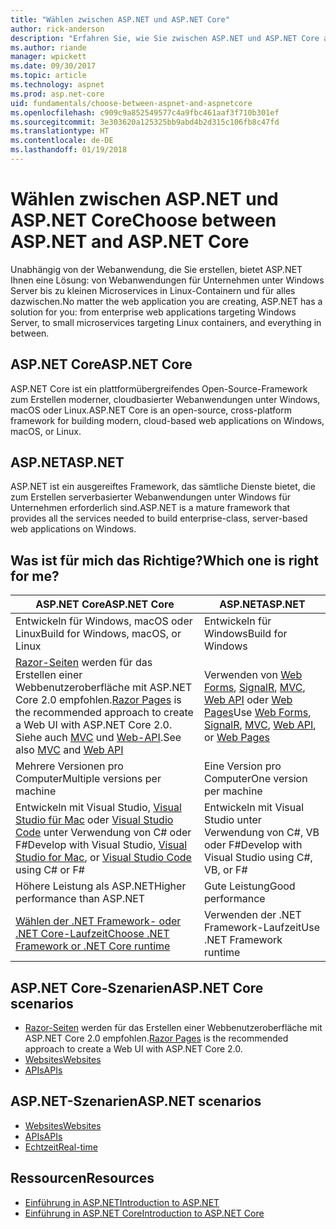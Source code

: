 ```yaml
---
title: "Wählen zwischen ASP.NET und ASP.NET Core"
author: rick-anderson
description: "Erfahren Sie, wie Sie zwischen ASP.NET und ASP.NET Core auswählen."
ms.author: riande
manager: wpickett
ms.date: 09/30/2017
ms.topic: article
ms.technology: aspnet
ms.prod: asp.net-core
uid: fundamentals/choose-between-aspnet-and-aspnetcore
ms.openlocfilehash: c909c9a852549577c4a9fbc461aaf3f710b301ef
ms.sourcegitcommit: 3e303620a125325bb9abd4b2d315c106fb8c47fd
ms.translationtype: HT
ms.contentlocale: de-DE
ms.lasthandoff: 01/19/2018
---
```

# <a name="choose-between-aspnet-and-aspnet-core"></a><span data-ttu-id="2fe41-103">Wählen zwischen ASP.NET und ASP.NET Core</span><span class="sxs-lookup"><span data-stu-id="2fe41-103">Choose between ASP.NET and ASP.NET Core</span></span> 

<span data-ttu-id="2fe41-104">Unabhängig von der Webanwendung, die Sie erstellen, bietet ASP.NET Ihnen eine Lösung: von Webanwendungen für Unternehmen unter Windows Server bis zu kleinen Microservices in Linux-Containern und für alles dazwischen.</span><span class="sxs-lookup"><span data-stu-id="2fe41-104">No matter the web application you are creating, ASP.NET has a solution for you: from enterprise web applications targeting Windows Server, to small microservices targeting Linux containers, and everything in between.</span></span>

## <a name="aspnet-core"></a><span data-ttu-id="2fe41-105">ASP.NET Core</span><span class="sxs-lookup"><span data-stu-id="2fe41-105">ASP.NET Core</span></span>

<span data-ttu-id="2fe41-106">ASP.NET Core ist ein plattformübergreifendes Open-Source-Framework zum Erstellen moderner, cloudbasierter Webanwendungen unter Windows, macOS oder Linux.</span><span class="sxs-lookup"><span data-stu-id="2fe41-106">ASP.NET Core is an open-source, cross-platform framework for building modern, cloud-based web applications on Windows, macOS, or Linux.</span></span>

## <a name="aspnet"></a><span data-ttu-id="2fe41-107">ASP.NET</span><span class="sxs-lookup"><span data-stu-id="2fe41-107">ASP.NET</span></span>

<span data-ttu-id="2fe41-108">ASP.NET ist ein ausgereiftes Framework, das sämtliche Dienste bietet, die zum Erstellen serverbasierter Webanwendungen unter Windows für Unternehmen erforderlich sind.</span><span class="sxs-lookup"><span data-stu-id="2fe41-108">ASP.NET is a mature framework that provides all the services needed to build enterprise-class, server-based web applications on Windows.</span></span>

## <a name="which-one-is-right-for-me"></a><span data-ttu-id="2fe41-109">Was ist für mich das Richtige?</span><span class="sxs-lookup"><span data-stu-id="2fe41-109">Which one is right for me?</span></span>

| <span data-ttu-id="2fe41-110">ASP.NET Core</span><span class="sxs-lookup"><span data-stu-id="2fe41-110">ASP.NET Core</span></span> | <span data-ttu-id="2fe41-111">ASP.NET</span><span class="sxs-lookup"><span data-stu-id="2fe41-111">ASP.NET</span></span> |
|---|---|
|<span data-ttu-id="2fe41-112">Entwickeln für Windows, macOS oder Linux</span><span class="sxs-lookup"><span data-stu-id="2fe41-112">Build for Windows, macOS, or Linux</span></span>|<span data-ttu-id="2fe41-113">Entwickeln für Windows</span><span class="sxs-lookup"><span data-stu-id="2fe41-113">Build for Windows</span></span>|
|<span data-ttu-id="2fe41-114">[Razor-Seiten](xref:mvc/razor-pages/index) werden für das Erstellen einer Webbenutzeroberfläche mit ASP.NET Core 2.0 empfohlen.</span><span class="sxs-lookup"><span data-stu-id="2fe41-114">[Razor Pages](xref:mvc/razor-pages/index) is the recommended approach to create a Web UI with ASP.NET Core 2.0.</span></span> <span data-ttu-id="2fe41-115">Siehe auch [MVC](xref:mvc/overview) und [Web-API](xref:tutorials/first-web-api).</span><span class="sxs-lookup"><span data-stu-id="2fe41-115">See also [MVC](xref:mvc/overview) and [Web API](xref:tutorials/first-web-api)</span></span>|<span data-ttu-id="2fe41-116">Verwenden von [Web Forms](https://docs.microsoft.com/aspnet/web-forms), [SignalR](https://docs.microsoft.com/aspnet/signalr), [MVC](https://docs.microsoft.com/aspnet/mvc), [Web API](https://docs.microsoft.com/aspnet/web-api/) oder [Web Pages](https://docs.microsoft.com/aspnet/web-pages)</span><span class="sxs-lookup"><span data-stu-id="2fe41-116">Use [Web Forms](https://docs.microsoft.com/aspnet/web-forms), [SignalR](https://docs.microsoft.com/aspnet/signalr), [MVC](https://docs.microsoft.com/aspnet/mvc), [Web API](https://docs.microsoft.com/aspnet/web-api/), or [Web Pages](https://docs.microsoft.com/aspnet/web-pages)</span></span>|
|<span data-ttu-id="2fe41-117">Mehrere Versionen pro Computer</span><span class="sxs-lookup"><span data-stu-id="2fe41-117">Multiple versions per machine</span></span>|<span data-ttu-id="2fe41-118">Eine Version pro Computer</span><span class="sxs-lookup"><span data-stu-id="2fe41-118">One version per machine</span></span>|
|<span data-ttu-id="2fe41-119">Entwickeln mit Visual Studio, [Visual Studio für Mac](https://www.visualstudio.com/vs/visual-studio-mac/) oder [Visual Studio Code](https://code.visualstudio.com/) unter Verwendung von C# oder F#</span><span class="sxs-lookup"><span data-stu-id="2fe41-119">Develop with Visual Studio, [Visual Studio for Mac](https://www.visualstudio.com/vs/visual-studio-mac/), or [Visual Studio Code](https://code.visualstudio.com/) using C# or F#</span></span>|<span data-ttu-id="2fe41-120">Entwickeln mit Visual Studio unter Verwendung von C#, VB oder F#</span><span class="sxs-lookup"><span data-stu-id="2fe41-120">Develop with Visual Studio using C#, VB, or F#</span></span>|
|<span data-ttu-id="2fe41-121">Höhere Leistung als ASP.NET</span><span class="sxs-lookup"><span data-stu-id="2fe41-121">Higher performance than ASP.NET</span></span>|<span data-ttu-id="2fe41-122">Gute Leistung</span><span class="sxs-lookup"><span data-stu-id="2fe41-122">Good performance</span></span>|
|[<span data-ttu-id="2fe41-123">Wählen der .NET Framework- oder .NET Core-Laufzeit</span><span class="sxs-lookup"><span data-stu-id="2fe41-123">Choose .NET Framework or .NET Core runtime</span></span>](https://docs.microsoft.com/dotnet/articles/standard/choosing-core-framework-server)|<span data-ttu-id="2fe41-124">Verwenden der .NET Framework-Laufzeit</span><span class="sxs-lookup"><span data-stu-id="2fe41-124">Use .NET Framework runtime</span></span>|

## <a name="aspnet-core-scenarios"></a><span data-ttu-id="2fe41-125">ASP.NET Core-Szenarien</span><span class="sxs-lookup"><span data-stu-id="2fe41-125">ASP.NET Core scenarios</span></span>

<!-- update link to Razor Pages mvc movie series when done -->
* <span data-ttu-id="2fe41-126">[Razor-Seiten](xref:mvc/razor-pages/index) werden für das Erstellen einer Webbenutzeroberfläche mit ASP.NET Core 2.0 empfohlen.</span><span class="sxs-lookup"><span data-stu-id="2fe41-126">[Razor Pages](xref:mvc/razor-pages/index) is the recommended approach to create a Web UI with ASP.NET Core 2.0.</span></span>
* [<span data-ttu-id="2fe41-127">Websites</span><span class="sxs-lookup"><span data-stu-id="2fe41-127">Websites</span></span>](xref:tutorials/first-mvc-app/index)
* [<span data-ttu-id="2fe41-128">APIs</span><span class="sxs-lookup"><span data-stu-id="2fe41-128">APIs</span></span>](xref:tutorials/first-web-api)

## <a name="aspnet-scenarios"></a><span data-ttu-id="2fe41-129">ASP.NET-Szenarien</span><span class="sxs-lookup"><span data-stu-id="2fe41-129">ASP.NET scenarios</span></span>

* [<span data-ttu-id="2fe41-130">Websites</span><span class="sxs-lookup"><span data-stu-id="2fe41-130">Websites</span></span>](https://docs.microsoft.com/aspnet/mvc)
* [<span data-ttu-id="2fe41-131">APIs</span><span class="sxs-lookup"><span data-stu-id="2fe41-131">APIs</span></span>](https://docs.microsoft.com/aspnet/web-api)
* [<span data-ttu-id="2fe41-132">Echtzeit</span><span class="sxs-lookup"><span data-stu-id="2fe41-132">Real-time</span></span>](https://docs.microsoft.com/aspnet/signalr)

## <a name="resources"></a><span data-ttu-id="2fe41-133">Ressourcen</span><span class="sxs-lookup"><span data-stu-id="2fe41-133">Resources</span></span>

* [<span data-ttu-id="2fe41-134">Einführung in ASP.NET</span><span class="sxs-lookup"><span data-stu-id="2fe41-134">Introduction to ASP.NET</span></span>](https://docs.microsoft.com/aspnet/overview)
* [<span data-ttu-id="2fe41-135">Einführung in ASP.NET Core</span><span class="sxs-lookup"><span data-stu-id="2fe41-135">Introduction to ASP.NET Core</span></span>](xref:index)
